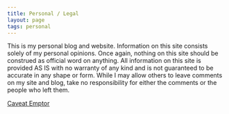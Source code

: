 ```yaml
---
title: Personal / Legal
layout: page
tags: personal
---
```


This is my personal blog and website. Information on this site consists solely of my personal opinions. Once again, nothing on this site should be construed as official word on anything. All information on this site is provided AS IS with no warranty of any kind and is not guaranteed to be accurate in any shape or form. While I may allow others to leave comments on my site and blog, take no responsibility for either the comments or the people who left them.

[Caveat Emptor](https://en.wikipedia.org/wiki/Caveat_emptor)
